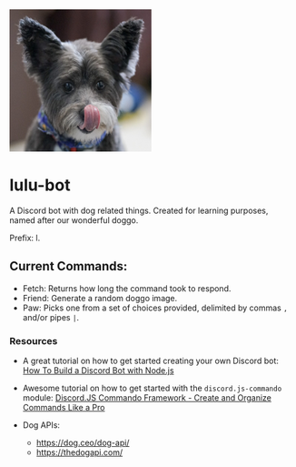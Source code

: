 

<img src="https://raw.githubusercontent.com/ralphiz/lulu-bot/master/images/lulu.png" alt="Chipoodle Dog" width="250" height="250">

# lulu-bot
A Discord bot with dog related things. Created for learning purposes, named after our wonderful doggo.

Prefix: l.

## Current Commands:
- Fetch: Returns how long the command took to respond.
- Friend: Generate a random doggo image.
- Paw: Picks one from a set of choices provided, delimited by commas `,` and/or pipes `|`.

### Resources
- A great tutorial on how to get started creating your own Discord bot: [How To Build a Discord Bot with Node.js](https://www.digitalocean.com/community/tutorials/how-to-build-a-discord-bot-with-node-js)

- Awesome tutorial on how to get started with the `discord.js-commando` module: [Discord.JS Commando Framework - Create and Organize Commands Like a Pro
](https://www.youtube.com/watch?v=nDuDw4aH7Gg)

- Dog APIs:
  - https://dog.ceo/dog-api/
  - https://thedogapi.com/
